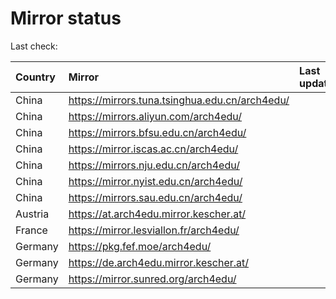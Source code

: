 <script src="./time.js"></script>
# Mirror status
Last check: <script type="text/javascript">localize(1698743845.1243737);</script>

|Country|Mirror|Last update|
|:------|:-----|:----------|
|China|https://mirrors.tuna.tsinghua.edu.cn/arch4edu/|<script type="text/javascript">localize(1698734000);</script>|
|China|https://mirrors.aliyun.com/arch4edu/|<script type="text/javascript">localize(1698690629);</script>|
|China|https://mirrors.bfsu.edu.cn/arch4edu/|<script type="text/javascript">localize(1698690629);</script>|
|China|https://mirror.iscas.ac.cn/arch4edu/|<script type="text/javascript">localize(1698690629);</script>|
|China|https://mirrors.nju.edu.cn/arch4edu/|<script type="text/javascript">localize(1698690629);</script>|
|China|https://mirror.nyist.edu.cn/arch4edu/|<script type="text/javascript">localize(1698690629);</script>|
|China|https://mirrors.sau.edu.cn/arch4edu/|<script type="text/javascript">localize(1698734000);</script>|
|Austria|https://at.arch4edu.mirror.kescher.at/|<script type="text/javascript">localize(1698734000);</script>|
|France|https://mirror.lesviallon.fr/arch4edu/|<script type="text/javascript">localize(1698690629);</script>|
|Germany|https://pkg.fef.moe/arch4edu/|<script type="text/javascript">localize(1698734000);</script>|
|Germany|https://de.arch4edu.mirror.kescher.at/|<script type="text/javascript">localize(1698734000);</script>|
|Germany|https://mirror.sunred.org/arch4edu/|<script type="text/javascript">localize(1698734000);</script>|

<script src="./tablefilter/tablefilter.js"></script>
<script src="./table.js"></script>